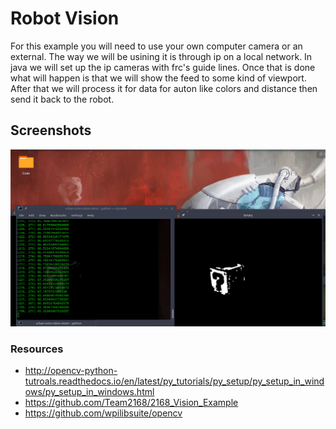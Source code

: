 # Robot Vision
For this example you will need to use your own computer camera or an external. The way we will be usining it is through ip on a local network. In java we will set up the ip cameras with frc's guide lines. Once that is done what will happen is that we will show the feed to some kind of viewport. After that we will process it for data for auton like colors and distance then send it back to the robot. 

## Screenshots
![promo photo one](screenshots/promo_photo1.png)

### Resources
 - http://opencv-python-tutroals.readthedocs.io/en/latest/py_tutorials/py_setup/py_setup_in_windows/py_setup_in_windows.html
 - https://github.com/Team2168/2168_Vision_Example
 - https://github.com/wpilibsuite/opencv

